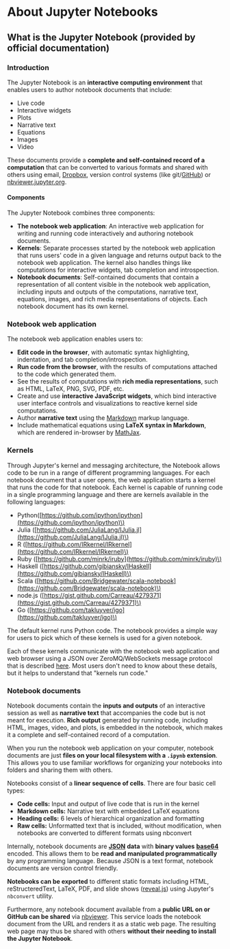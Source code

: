 # About Jupyter Notebooks

## What is the Jupyter Notebook \(provided by official documentation\)

### Introduction

The Jupyter Notebook is an **interactive computing environment** that enables users to author notebook documents that include:

* Live code
* Interactive widgets
* Plots
* Narrative text
* Equations
* Images
* Video

These documents provide a **complete and self-contained record of a computation** that can be converted to various formats and shared with others using email, [Dropbox](https://www.dropbox.com/), version control systems \(like git/[GitHub](https://github.com/)\) or [nbviewer.jupyter.org](http://nbviewer.jupyter.org/).

#### Components

The Jupyter Notebook combines three components:

* **The notebook web application**: An interactive web application for writing and running code interactively and authoring notebook documents.
* **Kernels**: Separate processes started by the notebook web application that runs users' code in a given language and returns output back to the notebook web application. The kernel also handles things like computations for interactive widgets, tab completion and introspection.
* **Notebook documents**: Self-contained documents that contain a representation of all content visible in the notebook web application, including inputs and outputs of the computations, narrative text, equations, images, and rich media representations of objects. Each notebook document has its own kernel.

### Notebook web application

The notebook web application enables users to:

* **Edit code in the browser**, with automatic syntax highlighting, indentation, and tab completion/introspection.
* **Run code from the browser**, with the results of computations attached to the code which generated them.
* See the results of computations with **rich media representations**, such as HTML, LaTeX, PNG, SVG, PDF, etc.
* Create and use **interactive JavaScript widgets**, which bind interactive user interface controls and visualizations to reactive kernel side computations.
* Author **narrative text** using the [Markdown](https://daringfireball.net/projects/markdown/) markup language.
* Include mathematical equations using **LaTeX syntax in Markdown**, which are rendered in-browser by [MathJax](https://www.mathjax.org/).

### Kernels

Through Jupyter's kernel and messaging architecture, the Notebook allows code to be run in a range of different programming languages. For each notebook document that a user opens, the web application starts a kernel that runs the code for that notebook. Each kernel is capable of running code in a single programming language and there are kernels available in the following languages:

* Python\([https://github.com/ipython/ipython](https://github.com/ipython/ipython)\)
* Julia \([https://github.com/JuliaLang/IJulia.jl](https://github.com/JuliaLang/IJulia.jl)\)
* R \([https://github.com/IRkernel/IRkernel](https://github.com/IRkernel/IRkernel)\)
* Ruby \([https://github.com/minrk/iruby](https://github.com/minrk/iruby)\)
* Haskell \([https://github.com/gibiansky/IHaskell](https://github.com/gibiansky/IHaskell)\)
* Scala \([https://github.com/Bridgewater/scala-notebook](https://github.com/Bridgewater/scala-notebook)\)
* node.js \([https://gist.github.com/Carreau/4279371](https://gist.github.com/Carreau/4279371)\)
* Go \([https://github.com/takluyver/igo](https://github.com/takluyver/igo)\)

The default kernel runs Python code. The notebook provides a simple way for users to pick which of these kernels is used for a given notebook.

Each of these kernels communicate with the notebook web application and web browser using a JSON over ZeroMQ/WebSockets message protocol that is described [here](https://jupyter-client.readthedocs.io/en/latest/messaging.html#messaging). Most users don't need to know about these details, but it helps to understand that "kernels run code."

### Notebook documents

Notebook documents contain the **inputs and outputs** of an interactive session as well as **narrative text** that accompanies the code but is not meant for execution. **Rich output** generated by running code, including HTML, images, video, and plots, is embedded in the notebook, which makes it a complete and self-contained record of a computation.

When you run the notebook web application on your computer, notebook documents are just **files on your local filesystem with a `.ipynb` extension**. This allows you to use familiar workflows for organizing your notebooks into folders and sharing them with others.

Notebooks consist of a **linear sequence of cells**. There are four basic cell types:

* **Code cells:** Input and output of live code that is run in the kernel
* **Markdown cells:** Narrative text with embedded LaTeX equations
* **Heading cells:** 6 levels of hierarchical organization and formatting
* **Raw cells:** Unformatted text that is included, without modification, when notebooks are converted to different formats using nbconvert

Internally, notebook documents are [**JSON**](https://en.wikipedia.org/wiki/JSON) **data** with **binary values** [**base64**](http://en.wikipedia.org/wiki/Base64) encoded. This allows them to be **read and manipulated programmatically** by any programming language. Because JSON is a text format, notebook documents are version control friendly.

**Notebooks can be exported** to different static formats including HTML, reStructeredText, LaTeX, PDF, and slide shows \([reveal.js](http://lab.hakim.se/reveal-js/)\) using Jupyter's `nbconvert` utility.

Furthermore, any notebook document available from a **public URL on or GitHub can be shared** via [nbviewer](http://nbviewer.jupyter.org/). This service loads the notebook document from the URL and renders it as a static web page. The resulting web page may thus be shared with others **without their needing to install the Jupyter Notebook**.



